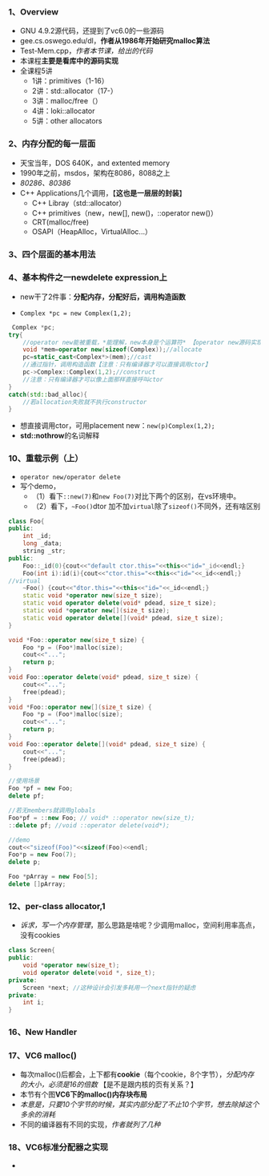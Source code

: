 ### 1、Overview

+ GNU 4.9.2源代码，还提到了vc6.0的一些源码
+ gee.cs.oswego.edu/dl，**作者从1986年开始研究malloc算法**
+ Test-Mem.cpp，*作者本节课，给出的代码*
+ 本课程**主要是看库中的源码实现**
+ 全课程5讲
  + 1讲：primitives（1-16）
  + 2讲：std::allocator（17-）
  + 3讲：malloc/free（）
  + 4讲：loki::allocator
  + 5讲：other allocators

### 2、内存分配的每一层面

+ 天宝当年，DOS 640K，and extented memory
+ 1990年之前，msdos，架构在8086，8088之上
+ *80286、80386*
+ C++ Applications几个调用，【**这也是一层层的封装**】
  + C++ Libray（std::allocator）
  + C++ primitives（new，new[], new()，::operator new()）
  + CRT(malloc/free)
  + OSAPI（HeapAlloc，VirtualAlloc...）

### 3、四个层面的基本用法

### 4、基本构件之一newdelete expression上

+ new干了2件事：**分配内存，分配好后，调用构造函数**

+ `Complex *pc = new Complex(1,2);`

```c++
 Complex *pc;
try{
    //operator new能被重载，*能理解，new本身是个运算符* 【operator new源码实现在newop2.cpp】
    void *mem=operator new(sizeof(Complex));//allocate
    pc=static_cast<Complex*>(mem);//cast
    //通过指针，调用构造函数【注意：只有编译器才可以直接调用ctor】
    pc->Complex::Complex(1,2);//construct
    //注意：只有编译器才可以像上面那样直接呼叫ctor
}
catch(std::bad_alloc){
    //若allocation失败就不执行constructor
}
```

+ 想直接调用ctor，可用placement new：`new(p)Complex(1,2);`
+ **std::nothrow**的名词解释

### 10、重载示例（上）

+ `operator new/operator delete`
+ 写个demo，
  + （1）看下`::new(7)`和`new Foo(7)`对比下两个的区别，在vs环境中。
  + （2）看下，`~Foo()`dtor 加不加`virtual`除了`sizeof()`不同外，还有啥区别

```cpp
class Foo{
public:
    int _id;
    long _data;
    string _str;
public:
    Foo::_id(0){cout<<"default ctor.this="<<this<<"id="_id<<endl;}
    Foo(int i):id(i){cout<<"ctor.this="<<this<<"id="<<_id<<endl;}
//virtual
    ~Foo() {cout<<"dtor.this="<<this<<"id="<<_id<<endl;}
    static void *operator new(size_t size);
    static void operator delete(void* pdead, size_t size);
    static void *operator new[](size_t size);
    static void operator delete[](void* pdead, size_t size);
}

void *Foo::operator new(size_t size) {
    Foo *p = (Foo*)malloc(size);
    cout<<"...";
    return p;
}
void Foo::operator delete(void* pdead, size_t size) {
    cout<<"...";
    free(pdead);
}
void *Foo::operator new[](size_t size) {
    Foo *p = (Foo*)malloc(size);
    cout<<"...";
    return p;
}
void Foo::operator delete[](void* pdead, size_t size) {
    cout<<"...";
    free(pdead);
}

//使用场景
Foo *pf = new Foo;
delete pf;

//若无members就调用globals
Foo*pf = ::new Foo; // void* ::operator new(size_t);
::delete pf; //void ::operator delete(void*);

//demo
cout<<"sizeof(Foo)"<<sizeof(Foo)<<endl;
Foo*p = new Foo(7);
delete p;

Foo *pArray = new Foo[5];
delete []pArray;
```

### 12、per-class allocator,1

+ *诉求，写一个内存管理*，那么思路是啥呢？少调用malloc，空间利用率高点，没有cookies

```cpp
class Screen{
public:
    void *operator new(size_t);
    void operator delete(void *, size_t);
private:
    Screen *next; //这种设计会引发多耗用一个next指针的疑虑
private:
    int i;
}
```

### 16、New Handler

### 17、VC6 malloc()

+ 每次malloc()后都会，上下都有**cookie**（每个cookie，8个字节），*分配内存的大小，必须是16的倍数* 【是不是跟内核的页有关系？】
+ 本节有个图**VC6下的malloc()内存块布局**
+ *本意是，只要10个字节的时候，其实内部分配了不止10个字节，想去除掉这个多余的消耗*
+ 不同的编译器有不同的实现，*作者就列了几种*

### 18、VC6标准分配器之实现

+ 